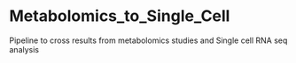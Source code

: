 # Metabolomics_to_Single_Cell
Pipeline to cross results from metabolomics studies and Single cell RNA seq analysis
